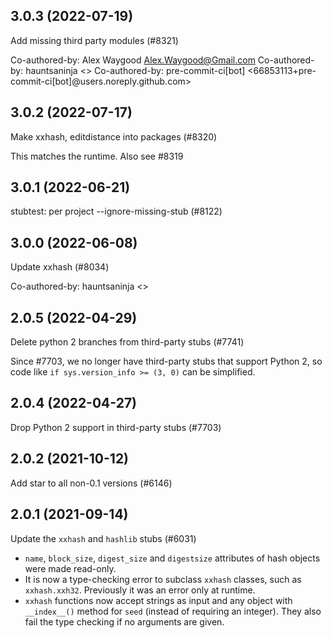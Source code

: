 ## 3.0.3 (2022-07-19)

Add missing third party modules (#8321)

Co-authored-by: Alex Waygood <Alex.Waygood@Gmail.com>
Co-authored-by: hauntsaninja <>
Co-authored-by: pre-commit-ci[bot] <66853113+pre-commit-ci[bot]@users.noreply.github.com>

## 3.0.2 (2022-07-17)

Make xxhash, editdistance into packages (#8320)

This matches the runtime. Also see #8319

## 3.0.1 (2022-06-21)

stubtest: per project --ignore-missing-stub (#8122)

## 3.0.0 (2022-06-08)

Update xxhash (#8034)

Co-authored-by: hauntsaninja <>

## 2.0.5 (2022-04-29)

Delete python 2 branches from third-party stubs (#7741)

Since #7703, we no longer have third-party stubs that support Python 2, so code like `if sys.version_info >= (3, 0)` can be simplified.

## 2.0.4 (2022-04-27)

Drop Python 2 support in third-party stubs (#7703)

## 2.0.2 (2021-10-12)

Add star to all non-0.1 versions (#6146)

## 2.0.1 (2021-09-14)

Update the `xxhash` and `hashlib` stubs (#6031)

* `name`, `block_size`, `digest_size` and `digestsize` attributes of hash objects were made read-only.
* It is now a type-checking error to subclass `xxhash` classes, such as `xxhash.xxh32`. Previously it was an error only at runtime.
* `xxhash` functions now accept strings as input and any object with `__index__()` method for `seed` (instead of requiring an integer). They also fail the type checking if no arguments are given.

